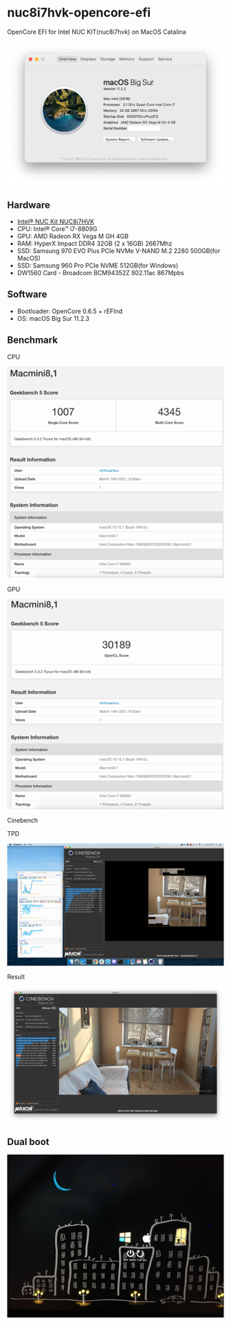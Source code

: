 # nuc8i7hvk-opencore-efi
OpenCore EFI for Intel NUC KIT(nuc8i7hvk) on MacOS Catalina

![macOS-catalina](Docs/images/About.png)


## Hardware

* [Intel® NUC Kit NUC8i7HVK](https://www.intel.com/content/www/us/en/products/boards-kits/nuc/kits/nuc8i7hvk.html)
* CPU: Intel® Core™ i7-8809G
* GPU: AMD Radeon RX Vega M GH 4GB
* RAM: HyperX Impact DDR4 32GB (2 x 16GB) 2667Mhz
* SSD: Samsung 970 EVO Plus PCIe NVMe V-NAND M.2 2280 500GB(for MacOS)
* SSD: Samsung 960 Pro PCIe NVME 512GB(for Windows)
* DW1560 Card - Broadcom BCM94352Z 802.11ac 867Mpbs

## Software

* Bootloader: OpenCore 0.6.5 + rEFInd
* OS: macOS Big Sur 11.2.3

## Benchmark

CPU

![CPU](Docs/images/CPU.png)

GPU

![GPU](Docs/images/GPU.png)

Cinebench

TPD

![Cinebench1](Docs/images/Cinebench1.png)

Result

![Cinebench2](Docs/images/Cinebench2.png)

## Dual boot
![macOS-catalina](Docs/images/boot.JPG)

